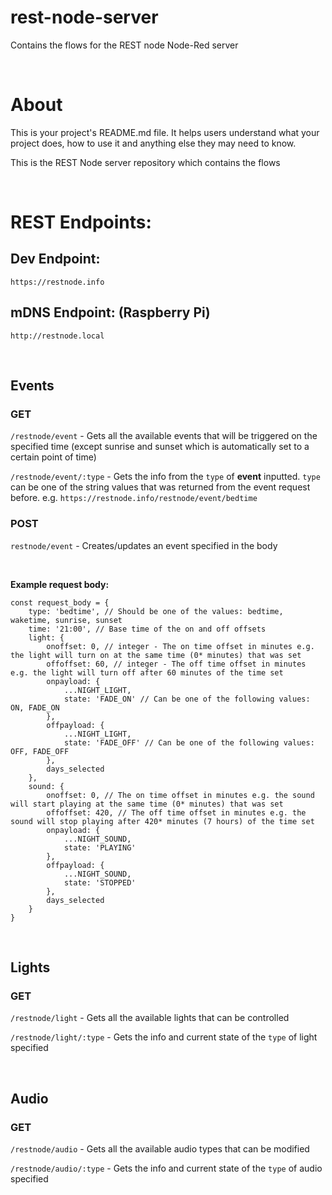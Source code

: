 rest-node-server
================

Contains the flows for the REST node Node-Red server

<br />

# About

This is your project's README.md file. It helps users understand what your
project does, how to use it and anything else they may need to know.

This is the REST Node server repository which contains the flows

<br />

# REST Endpoints:

## Dev Endpoint:
```https://restnode.info```

## mDNS Endpoint: (Raspberry Pi)
```http://restnode.local```

<br />

## Events

### GET
```/restnode/event``` - Gets all the available events that will be triggered on the specified time (except sunrise and sunset which is automatically set to a certain point of time)

```/restnode/event/:type``` - Gets the info from the ```type``` of **event** inputted. ```type``` can be one of the string values that was returned from the event request before. e.g. ```https://restnode.info/restnode/event/bedtime```

### POST
```restnode/event``` - Creates/updates an event specified in the body

<br />

**Example request body:**

```
const request_body = {
    type: 'bedtime', // Should be one of the values: bedtime, waketime, sunrise, sunset
    time: '21:00', // Base time of the on and off offsets
    light: {
        onoffset: 0, // integer - The on time offset in minutes e.g. the light will turn on at the same time (0* minutes) that was set
        offoffset: 60, // integer - The off time offset in minutes e.g. the light will turn off after 60 minutes of the time set
        onpayload: {
            ...NIGHT_LIGHT,
            state: 'FADE_ON' // Can be one of the following values: ON, FADE_ON
        },
        offpayload: {
            ...NIGHT_LIGHT,
            state: 'FADE_OFF' // Can be one of the following values: OFF, FADE_OFF
        },
        days_selected
    },
    sound: {
        onoffset: 0, // The on time offset in minutes e.g. the sound will start playing at the same time (0* minutes) that was set
        offoffset: 420, // The off time offset in minutes e.g. the sound will stop playing after 420* minutes (7 hours) of the time set
        onpayload: {
            ...NIGHT_SOUND,
            state: 'PLAYING'
        },
        offpayload: {
            ...NIGHT_SOUND,
            state: 'STOPPED'
        },
        days_selected
    }
}
```

<br />

## Lights

### GET
```/restnode/light``` - Gets all the available lights that can be controlled

```/restnode/light/:type``` - Gets the info and current state of the ```type``` of light specified

<br />

## Audio

### GET
```/restnode/audio``` - Gets all the available audio types that can be modified

```/restnode/audio/:type``` - Gets the info and current state of the ```type``` of audio specified

